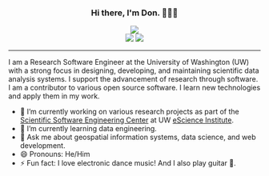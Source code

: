 <h3 align="center">Hi there, I'm Don. 🧑🏻‍💻</h3>

<p align="center">
  <a href="https://escience.washington.edu/people/landung-don-setiawan/"><img src="https://img.shields.io/badge/SSEC-Senior%20Software%20Engineer-purple?logo=data:image/png;base64,iVBORw0KGgoAAAANSUhEUgAAAA0AAAAOCAQAAABedl5ZAAAACXBIWXMAAAHKAAABygHMtnUxAAAAGXRFWHRTb2Z0d2FyZQB3d3cuaW5rc2NhcGUub3Jnm+48GgAAAMNJREFUGBltwcEqwwEcAOAfc1F2sNsOTqSlNUopSv5jW1YzHHYY/6YtLa1Jy4mbl3Bz8QIeyKM4fMaUxr4vZnEpjWnmLMSYCysxTcddhF25+EvJia5hhCudULAePyRalvUteXIfBgYxJufRuaKuprKsbDjVUrUj40FNQ11PTzEmrCmrevPhRcVQai8m1PRVvOPZgX2JttWYsGhD3atbHWcyUqX4oqDtJkJiJHUYv+R1JbaNHJmP/+Q1HLu2GbNoSm3Ft0+Y1YMdPSTSwQAAAABJRU5ErkJggg==&style=plastic" /></a>
  <br>
  <a href="https://www.linkedin.com/in/landungsetiawan/"><img src="https://img.shields.io/static/v1?label=LinkedIn&message=landungsetiawan&color=blue&logo=linkedin" /></a>
  <a href="https://orcid.org/0000-0002-1624-2667"><img src="https://img.shields.io/badge/ORCID-informational?style=flat&logo=ORCID&logoColor=white&color=A6CE39" /></a>
</p>

---

I am a Research Software Engineer at the University of Washington (UW) with a strong focus in designing, developing, and maintaining scientific data analysis systems. I support the advancement of research through software. I am a contributor to various open source software. I learn new technologies and apply them in my work.

- 🔭 I’m currently working on various research projects as part of the [Scientific Software Engineering Center](https://escience.washington.edu/software-engineering/ssec/) at UW [eScience Institute](https://escience.washington.edu/).
- 🌱 I’m currently learning data engineering.
- 💬 Ask me about geospatial information systems, data science, and web development.
- 😄 Pronouns: He/Him
- ⚡ Fun fact: I love electronic dance music! And I also play guitar 🎸.
